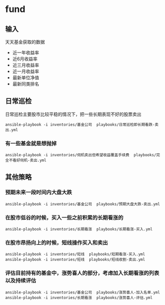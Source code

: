# fund

## 输入

天天基金获取的数据

- 近一年收益率
- 近6月收益率
- 近三月收益率
- 近一月收益率
- 最新单位净值
- 最新同类排名
    
## 日常巡检

日常巡检主要股市比较平稳的情况下，把一些长期表现不好的股票卖出

```
ansible-playbook -i inventories/基金公司  playbooks/日常巡检即长期看跌-卖出.yml
```

### 有一些基金就是想抛掉

```
ansible-playbook -i inventories/伺机卖出但希望收益覆盖手续费  playbooks/完全不看好伺机-卖出.yml
```

## 其他策略

### 预期未来一段时间内大盘大跌

```
ansible-playbook -i inventories/基金公司  playbooks/预期大盘大跌-卖出.yml
```

### 在股市低谷的时候，买入一些之前积累的长期看涨的 

```
ansible-playbook -i inventories/长期看涨  playbooks/长期看涨-买入.yml
```

### 在股市昂扬向上的时候，短线操作买入和卖出

```
ansible-playbook -i inventories/短线  playbooks/短期看涨-买入.yml
ansible-playbook -i inventories/短线  playbooks/短线收割-卖出.yml
```

### 评估目前持有的基金中，涨势喜人的部分，考虑加入长期看涨的列表以及持续评估

```
ansible-playbook -i inventories/基金公司  playbooks/涨势喜人-加入名单.yml
ansible-playbook -i inventories/长期看涨  playbooks/涨势喜人-评估.yml
```
